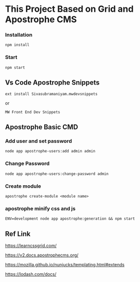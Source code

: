 # This Project Based on Grid and Apostrophe CMS

### Installation
```
npm install
```

### Start
```
npm start
```

## Vs Code Apostrophe Snippets
```
ext install Sivasubramaniyam.mwdevsnippets
```
or

```
MW Front End Dev Snippets
```

## Apostrophe Basic CMD

### Add user and set password

```
node app apostrophe-users:add admin admin
```
### Change Password

```
node app apostrophe-users:change-password admin
```

### Create module

```
apostrophe create-module <module name>
```
### apostrophe minify css and js

```
ENV=development node app apostrophe:generation && npm start
```

## Ref Link

https://learncssgrid.com/

https://v2.docs.apostrophecms.org/

https://mozilla.github.io/nunjucks/templating.html#extends

https://lodash.com/docs/
